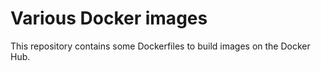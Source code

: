 # Various Docker images


This repository contains some Dockerfiles to build images on the Docker Hub.
